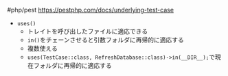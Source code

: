 #php/pest 
https://pestphp.com/docs/underlying-test-case

- `uses()`
	- トレイトを呼び出したファイルに適応できる
	- `in()`をチェーンさせると引数フォルダに再帰的に適応する
	- 複数使える
	- `uses(TestCase::class, RefreshDatabase::class)->in(__DIR__);`で現在フォルダに再帰的に適応する